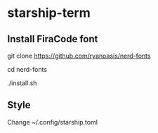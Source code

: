 # starship-term

## Install FiraCode font

git clone https://github.com/ryanoasis/nerd-fonts

cd nerd-fonts

./install.sh <Font-Name>
  
## Style

Change ~/.config/starship.toml
